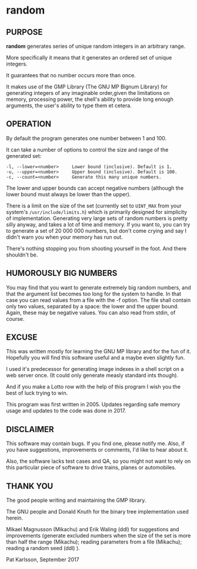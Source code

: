 # random

## PURPOSE

__random__ generates series of unique random integers in an arbitrary range.

More specifically it means that it generates an ordered set of unique integers.

It guarantees that no number occurs more than once.

It makes use of the GMP Library (The GNU MP Bignum Library) for generating
integers of any imaginable order,given the limitations on memory, processing
power, the shell's ability to provide long enough arguments, the user's
ability to type them et cetera.


## OPERATION

By default the program generates one number between 1 and 100.

It can take a number of options to control the size and range of the generated
set:

    -l, --lower=<number>     Lower bound (inclusive). Default is 1.
    -u, --upper=<number>     Upper bound (inclusive). Default is 100.
    -c, --count=<number>     Generate this many unique numbers.

The lower and upper bounds can accept negative numbers (although the lower
bound must always be lower than the upper).

There is a limit on the size of the set (currently set to `UINT_MAX` from your
system's `/usr/include/limits.h`) which is primarily designed for simplicity
of implementation. Generating very large sets of random numbers is pretty
silly anyway, and takes a lot of time and memory. If you want to, you
can try to generate a set of 20 000 000 numbers, but don't come
crying and say I didn't warn you when your memory has run out.

There's nothing stopping you from shooting yourself in the foot. And there
shouldn't be.


## HUMOROUSLY BIG NUMBERS

You may find that you want to generate extremely big random numbers, and
that the argument list becomes too long for the system to handle. In that
case you can read values from a file with the -f <file> option. The file
shall contain only two values, separated by a space: the lower and the upper
bound. Again, these may be negative values. You can also read from stdin,
of course.


## EXCUSE

This was written mostly for learning the GNU MP library and for the fun of it.
Hopefully you will find this software useful and a maybe even slightly fun.

I used it's predecessor for generating image indexes in a shell script on a
web server once. (It could only generate measly standard ints though).

And if you make a Lotto row with the help of this program I wish you the best
of luck trying to win.

This program was first written in 2005. Updates regarding safe memory usage
and updates to the code was done in 2017.

## DISCLAIMER

This software may contain bugs. If you find one, please notify me. Also, if
you have suggestions, improvements or comments, I'd like to hear about it.

Also, the software lacks test cases and QA, so you might not want to rely on
this particular piece of software to drive trains, planes or automobiles.


## THANK YOU

The good people writing and maintaining the GMP library.

The GNU people and Donald Knuth for the binary tree implementation used
herein.

Mikael Magnusson (Mikachu) and Erik Waling (ddl) for suggestions and
improvements (generate excluded numbers when the size of the set is more than
half the range (Mikachu); reading parameters from a file (Mikachu); reading
a random seed (ddl) ).

Pat Karlsson, September 2017
